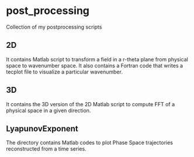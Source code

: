# post_processing
Collection of my postprocessing scripts
## 2D
It contains Matlab script to transform a field in a r-theta plane from physical space to wavenumber space. It also contains a Fortran code that writes a tecplot file to visualize a particular wavenumber.

## 3D
It contains the 3D version of the 2D Matlab script to compute FFT of a physical space in a given direction.

## LyapunovExponent
The directory contains Matlab codes to plot Phase Space trajectories reconstructed from a time series.
